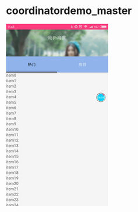 # coordinatordemo_master

![](https://github.com/Followk/coordinatordemo_master/blob/master/art/20170821094654.mp4_1503280262.gif?raw=true)
